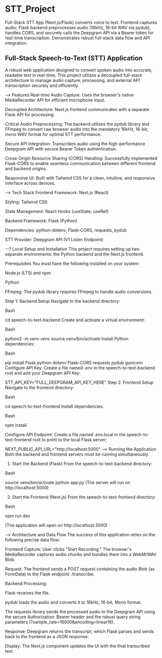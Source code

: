 # STT_Project
Full-Stack STT App (Next.js/Flask) converts voice to text. Frontend captures audio; Flask backend preprocesses audio (16kHz, 16-bit WAV via pydub), handles CORS, and securely calls the Deepgram API via a Bearer token for real-time transcription. Demonstrates robust full-stack data flow and API integration.

## Full-Stack Speech-to-Text (STT) Application
A robust web application designed to convert spoken audio into accurate, readable text in real-time. This project utilizes a decoupled full-stack architecture to manage audio capture, processing, and external API transcription securely and efficiently.

--> Features
Real-time Audio Capture: Uses the browser's native MediaRecorder API for efficient microphone input.

Decoupled Architecture: Next.js frontend communicates with a separate Flask API for processing.

Critical Audio Preprocessing: The backend utilizes the pydub library and FFmpeg to convert raw browser audio into the mandatory 16kHz, 16-bit, mono WAV format for optimal STT performance.

Secure API Integration: Transcribes audio using the high-performance Deepgram API with secure Bearer Token authentication.

Cross-Origin Resource Sharing (CORS) Handling: Successfully implemented Flask-CORS to enable seamless communication between different frontend and backend origins.

Responsive UI: Built with Tailwind CSS for a clean, intuitive, and responsive interface across devices.

--> Tech Stack
Frontend
Framework: Next.js (React)

Styling: Tailwind CSS

State Management: React Hooks (useState, useRef)

Backend
Framework: Flask (Python)

Dependencies: python-dotenv, Flask-CORS, requests, pydub

STT Provider: Deepgram API (V1 Listen Endpoint)

--? Local Setup and Installation
This project requires setting up two separate environments: the Python backend and the Next.js frontend.

Prerequisites
You must have the following installed on your system:

Node.js (LTS) and npm

Python 

FFmpeg: The pydub library requires FFmpeg to handle audio conversions.


Step 1: Backend Setup
Navigate to the backend directory:

Bash

cd speech-to-text-backend
Create and activate a virtual environment:

Bash

python3 -m venv venv
source venv/bin/activate
Install Python dependencies:

Bash

pip install Flask python-dotenv Flask-CORS requests pydub gunicorn
Configure API Key: Create a file named .env in the speech-to-text-backend root and add your Deepgram API Key:

STT_API_KEY="FULL_DEEPGRAM_API_KEY_HERE"
Step 2: Frontend Setup
Navigate to the frontend directory:

Bash

cd speech-to-text-frontend
Install dependencies:

Bash

npm install

Configure API Endpoint: Create a file named .env.local in the speech-to-text-frontend root to point to the local Flask server:

NEXT_PUBLIC_API_URL="http://localhost:5000"
--> Running the Application
Both the backend and frontend servers must be running simultaneously.

1. Start the Backend (Flask)
From the speech-to-text-backend directory:

Bash

source venv/bin/activate
python app.py
(The server will run on http://localhost:5000)

2. Start the Frontend (Next.js)
From the speech-to-text-frontend directory:

Bash

npm run dev

(The application will open on http://localhost:3000)

--> Architecture and Data Flow
The success of this application relies on the following precise data flow:

Frontend Capture: User clicks "Start Recording." The browser's MediaRecorder captures audio chunks and bundles them into a WebM/WAV Blob.

Request: The frontend sends a POST request containing the audio Blob (as FormData) to the Flask endpoint: /transcribe.

Backend Processing:

Flask receives the file.

pydub loads the audio and converts it to 16kHz, 16-bit, Mono format.

The requests library sends the processed audio to the Deepgram API using the secure Authorization: Bearer <Key> header and the robust query string parameters (?sample_rate=16000&encoding=linear16).

Response: Deepgram returns the transcript, which Flask parses and sends back to the frontend as a JSON response.

Display: The Next.js component updates the UI with the final transcribed text.
